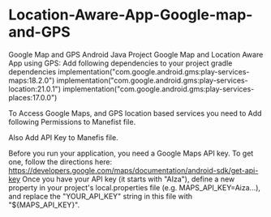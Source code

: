 # Location-Aware-App-Google-map-and-GPS
Google Map and GPS Android Java Project
Google Map and Location Aware App using GPS: 
Add following dependencies to your project gradle dependencies
    implementation("com.google.android.gms:play-services-maps:18.2.0")
    implementation("com.google.android.gms:play-services-location:21.0.1")
    implementation("com.google.android.gms:play-services-places:17.0.0")

To Access Google Maps, and GPS location based services you need to Add following Permissions to Manefist file.
    <uses-permission android:name="android.permission.INTERNET" />
    <uses-permission android:name="android.permission.ACCESS_COARSE_LOCATION" />
    <uses-permission android:name="android.permission.ACCESS_FINE_LOCATION" />
    <uses-permission android:name="android.permission.ACCESS_BACKGROUND_LOCATION" />

Also Add API Key to Manefis file.
    <meta-data
            android:name="com.google.android.geo.API_KEY"
            android:value="@string/google_maps_key" />
            
Before you run your application, you need a Google Maps API key. 
To get one, follow the directions here: https://developers.google.com/maps/documentation/android-sdk/get-api-key 
Once you have your API key (it starts with "AIza"),
define a new property in your project's local.properties file (e.g. MAPS_API_KEY=Aiza...), 
and replace the "YOUR_API_KEY" string in this file with "${MAPS_API_KEY}".

